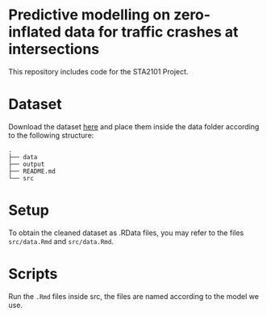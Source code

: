 # Predictive modelling on zero-inflated data for traffic crashes at intersections

This repository includes code for the STA2101 Project.

# Dataset
Download the dataset [here](https://dataverse.harvard.edu/file.xhtml?fileId=6479227&version=7.2) and place them inside the data folder according to the following structure:

```
.
├── data
├── output
├── README.md
└── src
```

# Setup
To obtain the cleaned dataset as .RData files, you may refer to the files `src/data.Rmd` and `src/data.Rmd`.

# Scripts
Run the `.Rmd` files inside src, the files are named according to the model we use.
